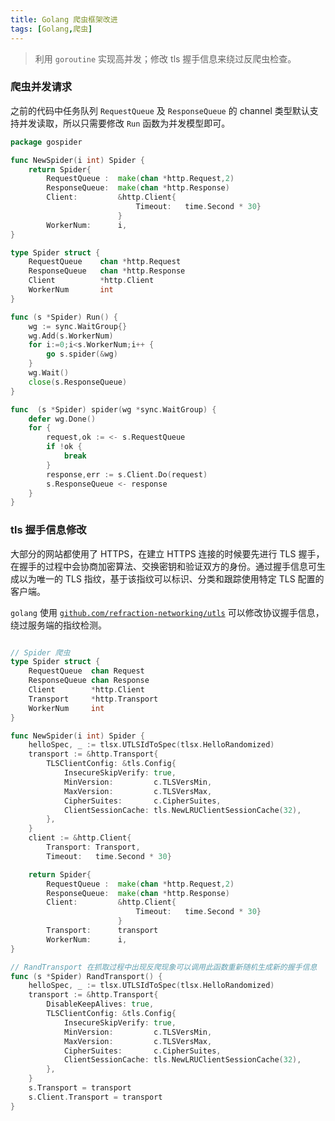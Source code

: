 ```yaml
---
title: Golang 爬虫框架改进
tags: [Golang,爬虫]
---
```


> 利用 `goroutine` 实现高并发；修改 tls 握手信息来绕过反爬虫检查。
<!--truncate-->

### 爬虫并发请求
之前的代码中任务队列 `RequestQueue` 及 `ResponseQueue` 的 channel 类型默认支持并发读取，所以只需要修改 `Run` 函数为并发模型即可。
```go title="spider.go"
package gospider

func NewSpider(i int) Spider {
    return Spider{
        RequestQueue :  make(chan *http.Request,2)
        ResponseQueue:  make(chan *http.Response)
        Client:         &http.Client{
                            Timeout:   time.Second * 30}
                        }
        WorkerNum:      i,
}

type Spider struct {
    RequestQueue    chan *http.Request
    ResponseQueue   chan *http.Response
    Client          *http.Client
    WorkerNum       int
}

func (s *Spider) Run() {
    wg := sync.WaitGroup{}
    wg.Add(s.WorkerNum)
    for i:=0;i<s.WorkerNum;i++ {
        go s.spider(&wg)
    }
    wg.Wait()
    close(s.ResponseQueue)
}

func  (s *Spider) spider(wg *sync.WaitGroup) {
    defer wg.Done()
    for {
        request,ok := <- s.RequestQueue
        if !ok {
            break
        }
        response,err := s.Client.Do(request)
        s.ResponseQueue <- response
    }
}
```

### tls 握手信息修改
大部分的网站都使用了 HTTPS，在建立 HTTPS 连接的时候要先进行 TLS 握手，在握手的过程中会协商加密算法、交换密钥和验证双方的身份。通过握手信息可生成以为唯一的 TLS 指纹，基于该指纹可以标识、分类和跟踪使用特定 TLS 配置的客户端。

`golang` 使用 [`github.com/refraction-networking/utls`](https://github.com/refraction-networking/utls) 可以修改协议握手信息，绕过服务端的指纹检测。
```go title="spider.go"

// Spider 爬虫
type Spider struct {
	RequestQueue  chan Request
	ResponseQueue chan Response
	Client        *http.Client
	Transport     *http.Transport
	WorkerNum     int
}

func NewSpider(i int) Spider {
    helloSpec, _ := tlsx.UTLSIdToSpec(tlsx.HelloRandomized)
    transport := &http.Transport{
		TLSClientConfig: &tls.Config{
			InsecureSkipVerify: true,
			MinVersion:         c.TLSVersMin,
			MaxVersion:         c.TLSVersMax,
			CipherSuites:       c.CipherSuites,
			ClientSessionCache: tls.NewLRUClientSessionCache(32),
		},
	}
    client := &http.Client{
		Transport: Transport,
		Timeout:   time.Second * 30}

    return Spider{
        RequestQueue :  make(chan *http.Request,2)
        ResponseQueue:  make(chan *http.Response)
        Client:         &http.Client{
                            Timeout:   time.Second * 30}
                        }
        Transport:      transport
        WorkerNum:      i,
}

// RandTransport 在抓取过程中出现反爬现象可以调用此函数重新随机生成新的握手信息
func (s *Spider) RandTransport() {
	helloSpec, _ := tlsx.UTLSIdToSpec(tlsx.HelloRandomized)
	transport := &http.Transport{
		DisableKeepAlives: true,
		TLSClientConfig: &tls.Config{
			InsecureSkipVerify: true,
			MinVersion:         c.TLSVersMin,
			MaxVersion:         c.TLSVersMax,
			CipherSuites:       c.CipherSuites,
			ClientSessionCache: tls.NewLRUClientSessionCache(32),
		},
	}
	s.Transport = transport
	s.Client.Transport = transport
}
```